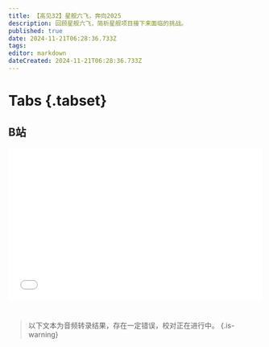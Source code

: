 ```yaml
---
title: 【高见32】星舰六飞，奔向2025
description: 回顾星舰六飞，简析星舰项目接下来面临的挑战。
published: true
date: 2024-11-21T06:28:36.733Z
tags: 
editor: markdown
dateCreated: 2024-11-21T06:28:36.733Z
---
```


# Tabs {.tabset}

## B站

<div style="position: relative; padding: 30% 45%;">
<iframe style="position: absolute; width: 100%; height: 100%; left: 0; top: 0;" src="//player.bilibili.com/player.html?&bvid=BV1bnUmYyEzW&page=1&as_wide=1&high_quality=1&danmaku=1&autoplay=0" scrolling="no" border="0" frameborder="no" framespacing="0" allowfullscreen="true"></iframe>
</div>


#

> 以下文本为音频转录结果，存在一定错误，校对正在进行中。
{.is-warning}